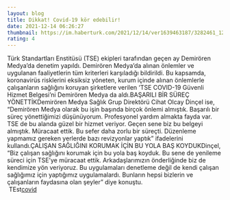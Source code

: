 ```yaml
--- 
layout: blog
title: Dikkat! Covid-19 kör edebilir!
date: 2021-12-14 06:26:27
thumbnail: https://im.haberturk.com/2021/12/14/ver1639463187/3282461_1200x627.jpg
rating: 4
---
```

Türk Standartları Enstitüsü (TSE) ekipleri tarafından geçen ay Demirören Medya’da denetim yapıldı. Demirören Medya’da alınan önlemler ve uygulanan faaliyetlerin tüm kriterleri karşıladığı bildirildi. Bu kapsamda, koronavirüs risklerini eksiksiz yöneten, kurum içinde alınan önlemlerle çalışanların sağlığını koruyan şirketlere verilen ‘TSE COVID-19 Güvenli Hizmet Belgesi’ni Demirören Medya da aldı.BAŞARILI BİR SÜREÇ YÖNETTİKDemirören Medya Sağlık Grup Direktörü Cihat Olcay Dinçel ise, “Demirören Medya olarak bu işin başında birçok önlemi almıştık. Başarılı bir süreç yönettiğimizi düşünüyorum. Profesyonel yardım almakta fayda var. TSE de bu alanda güzel bir hizmet veriyor. Geçen sene biz bu belgeyi almıştık. Müracaat ettik. Bu sefer daha zorlu bir süreçti. Düzenleme yapmamız gereken yerlerde bazı revizyonlar yaptık” ifadelerini kullandı.ÇALIŞAN SAĞLIĞINI KORUMAK İÇİN BU YOLA BAŞ KOYDUKDinçel, “Biz çalışan sağlığını korumak için bu yola baş koyduk. Bu sene de yenileme süreci için TSE’ye müracaat ettik. Arkadaşlarımızın önderliğinde biz de kendimize yön veriyoruz. Bu uygulamaları denetleme değil de kendi çalışan sağlığımız için yaptığımız uygulamalardı. Bunların hepsi bizlerin ve çalışanların faydasına olan şeyler” diye konuştu.</br>&nbsp;TEst<a href="https://www.tuccar.de/category/schnelltest">covid</a>